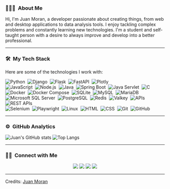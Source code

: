 ### 👨🏻‍💻 &nbsp;About Me

 Hi, I'm Juan Moran, a developer passionate about creating things, from web and desktop applications to data analysis tools. I enjoy tackling complex problems and constantly learning new technologies. I'm a student and self-taught person with a desire to always improve and develop into a better professional.


-----
### 🛠 &nbsp;My Tech Stack

Here are some of the technologies I work with:

![Python](https://img.shields.io/badge/-Python-05122A?style=for-the-badge&logo=python)&nbsp;
![Django](https://img.shields.io/badge/-Django-05122A?style=for-the-badge&logo=django&logoColor=092E20)&nbsp;
![Flask](https://img.shields.io/badge/-Flask-05122A?style=for-the-badge&logo=flask)&nbsp;
![FastAPI](https://img.shields.io/badge/-FastAPI-05122A?style=for-the-badge&logo=fastapi&logoColor=009688)&nbsp;
![Plotly](https://img.shields.io/badge/-Plotly-05122A?style=for-the-badge&logo=plotly&logoColor=238CFF)\
![JavaScript](https://img.shields.io/badge/-JavaScript-05122A?style=for-the-badge&logo=javascript)&nbsp;
![Node.js](https://img.shields.io/badge/-Node.js-05122A?style=for-the-badge&logo=node.js)&nbsp;
![Java](https://img.shields.io/badge/-Java-05122A?style=for-the-badge&logo=Java&logoColor=FFA518)&nbsp;
![Spring Boot](https://img.shields.io/badge/-Spring%20Boot-05122A?style=for-the-badge&logo=spring-boot&logoColor=6DB33F)&nbsp;
![Java Servlet](https://img.shields.io/badge/-Java%20Servlet-05122A?style=for-the-badge&logo=apache-tomcat&logoColor=F8DC75)&nbsp;
![C](https://img.shields.io/badge/-C-05122A?style=for-the-badge&logo=C&logoColor=A8B9CC)&nbsp;
![Docker](https://img.shields.io/badge/-Docker-05122A?style=for-the-badge&logo=docker)&nbsp;
![Docker Compose](https://img.shields.io/badge/-Docker%20Compose-05122A?style=for-the-badge&logo=docker&logoColor=2496ED)&nbsp;
![SQLite](https://img.shields.io/badge/-SQLite-05122A?style=for-the-badge&logo=sqlite&logoColor=003B57)&nbsp;
![MySQL](https://img.shields.io/badge/-MySQL-05122A?style=for-the-badge&logo=mysql&logoColor=4479A1)&nbsp;
![MariaDB](https://img.shields.io/badge/-MariaDB-05122A?style=for-the-badge&logo=mariadb&logoColor=003545)&nbsp;
![Microsoft SQL Server](https://img.shields.io/badge/-SQL%20Server-05122A?style=for-the-badge&logo=microsoft-sql-server&logoColor=CC2927)&nbsp;
![PostgreSQL](https://img.shields.io/badge/-PostgreSQL-05122A?style=for-the-badge&logo=postgresql&logoColor=336791)&nbsp;
![Redis](https://img.shields.io/badge/-Redis-05122A?style=for-the-badge&logo=redis&logoColor=DC382D)&nbsp;
![Valkey](https://img.shields.io/badge/-Valkey-05122A?style=for-the-badge&color=FF6900)&nbsp;
![APIs](https://img.shields.io/badge/-APIs-05122A?style=for-the-badge&logo=postman&logoColor=FF6C37)&nbsp;
![REST APIs](https://img.shields.io/badge/-REST%20APIs-05122A?style=for-the-badge&logo=rest&logoColor=000000)\
![Selenium](https://img.shields.io/badge/-Selenium-05122A?style=for-the-badge&logo=selenium)&nbsp;
![Playwright](https://img.shields.io/badge/-Playwright-05122A?style=for-the-badge&logo=playwright)&nbsp;
![Linux](https://img.shields.io/badge/-Linux-05122A?style=for-the-badge&logo=linux&logoColor=FCC624)&nbsp;
![HTML](https://img.shields.io/badge/-HTML-05122A?style=for-the-badge&logo=HTML5)&nbsp;
![CSS](https://img.shields.io/badge/-CSS-05122A?style=for-the-badge&logo=CSS3&logoColor=1572B6)&nbsp;
![Git](https://img.shields.io/badge/-Git-05122A?style=for-the-badge&logo=git)&nbsp;
![GitHub](https://img.shields.io/badge/-GitHub-05122A?style=for-the-badge&logo=github)&nbsp;

-----
### ⚙️ &nbsp;GitHub Analytics

![Juan's GitHub stats](https://github-readme-stats.vercel.app/api?username=JuanMoran12&theme=blue-dark)
![Top Langs](https://github-readme-stats.vercel.app/api/top-langs/?username=JuanMoran12&theme=blue-dark)

-----
### 🤝🏻 &nbsp;Connect with Me

<p align="center">
<a href="mailto:juanpablomoranperez@gmail.com"><img src="https://img.shields.io/badge/-juanpablomoranperez@gmail.com-D14836?style=for-the-badge&logo=Gmail&logoColor=white"/></a>
<a href="https://instagram.com/juanmorandv"><img src="https://img.shields.io/badge/-@juanpablomoranperez__-E4405F?style=for-the-badge&logo=Instagram&logoColor=white"/></a>
<a href="[https://www.linkedin.com/in/JuanMoran](https://www.linkedin.com/in/juan-moran-1a3388383/)]"><img src="https://img.shields.io/badge/-LinkedIn-0077B5?style=for-the-badge&logo=linkedin&logoColor=white"/></a>
<a href="https://t.me/juan_Moran12"><img src="https://img.shields.io/badge/-Telegram-2CA5E0?style=for-the-badge&logo=telegram&logoColor=white"/></a>
</p>

-----
Credits: [Juan Moran](https://github.com/JuanMoran12)

